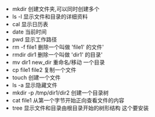 - mkdir 创建文件夹,可以同时创建多个
- ls -l 显示文件和目录的详细资料 
- cal 显示日历表
- date 当前时间
- pwd 显示工作路径 
- rm -f file1 删除一个叫做 'file1' 的文件' 
- rmdir dir1 删除一个叫做 'dir1' 的目录' 
- mv dir1 new_dir 重命名/移动 一个目录 
- cp file1 file2 复制一个文件 
- touch 创建一个文件
- ls -a 显示隐藏文件 
- mkdir -p /tmp/dir1/dir2 创建一个目录树 
- cat file1 从第一个字节开始正向查看文件的内容 
- tree 显示文件和目录由根目录开始的树形结构 这个要安装